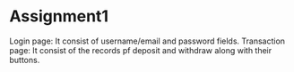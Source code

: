 # Assignment1
Login page: It consist of username/email and password fields. Transaction page: It consist of the records pf deposit and withdraw along with their buttons.
